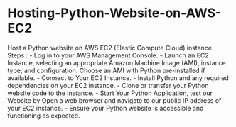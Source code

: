 # Hosting-Python-Website-on-AWS-EC2

Host a Python website on AWS EC2 (Elastic Compute Cloud) instance. 
Steps : 
    - Log in to your AWS Management Console.
    - Launch an EC2 Instance, selecting an appropriate Amazon Machine Image (AMI), instance type, and configuration. Choose an AMI with Python pre-installed if available.
    - Connect to Your EC2 Instance.
    - Install Python and any required dependencies on your EC2 instance.
    - Clone or transfer your Python website code to the instance.
    - Start Your Python Application, test our Website by Open a web browser and navigate to our public IP address of your EC2 instance.
    - Ensure your Python website is accessible and functioning as expected.
